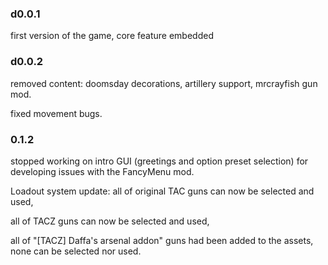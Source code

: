 ### d0.0.1

first version of the game, core feature embedded



### d0.0.2

removed content: doomsday decorations, artillery support, mrcrayfish gun mod.

fixed movement bugs.



### 0.1.2

stopped working on intro GUI (greetings and option preset selection) for developing issues with the FancyMenu mod.

Loadout system update: 
all of original TAC guns can now be selected and used, 

all of TACZ guns can now be selected and used,

all of "[TACZ] Daffa's arsenal addon" guns had been added to the assets, none can be selected nor used.
